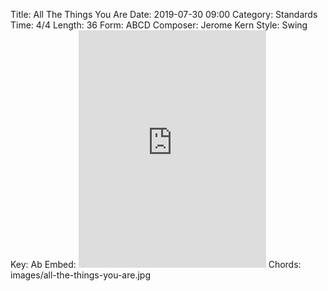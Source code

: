 Title: All The Things You Are
Date: 2019-07-30 09:00
Category: Standards
Time: 4/4
Length: 36
Form: ABCD
Composer: Jerome Kern
Style: Swing
Key: Ab
Embed: <iframe src="https://open.spotify.com/embed/user/thatdavidmiller/playlist/1rIAVxlZBZOYAoHfhhsT5M" width="300" height="380" frameborder="0" allowtransparency="true" allow="encrypted-media"></iframe>
Chords: images/all-the-things-you-are.jpg
